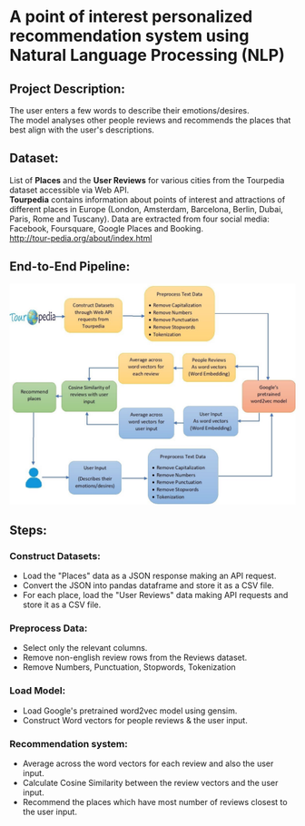# A point of interest personalized recommendation system using Natural Language Processing (NLP)

## Project Description:
The user enters a few words to describe their emotions/desires.
<br/>The model analyses other people reviews and recommends the places that best align with the user's descriptions.

## Dataset:
List of **Places** and the **User Reviews** for various cities from the Tourpedia dataset accessible via Web API.
<br/>**Tourpedia** contains information about points of interest and attractions of different places in Europe (London, Amsterdam, Barcelona, Berlin, Dubai, Paris, Rome and Tuscany). Data are extracted from four social media: Facebook, Foursquare, Google Places and Booking. 
<br/> http://tour-pedia.org/about/index.html

## End-to-End Pipeline:
<img src ="images/poi_rs_pipeline_1.jpg">

## Steps:

### Construct Datasets:

* Load the "Places" data as a JSON response making an API request.
* Convert the JSON into pandas dataframe and store it as a CSV file.
* For each place, load the "User Reviews" data making API requests and store it as a CSV file.

### Preprocess Data:

* Select only the relevant columns.
* Remove non-english review rows from the Reviews dataset.
* Remove Numbers, Punctuation, Stopwords, Tokenization

### Load Model:

* Load Google's pretrained word2vec model using gensim.
* Construct Word vectors for people reviews & the user input.

### Recommendation system:

* Average across the word vectors for each review and also the user input.
* Calculate Cosine Similarity between the review vectors and the user input.
* Recommend the places which have most number of reviews closest to the user input.


